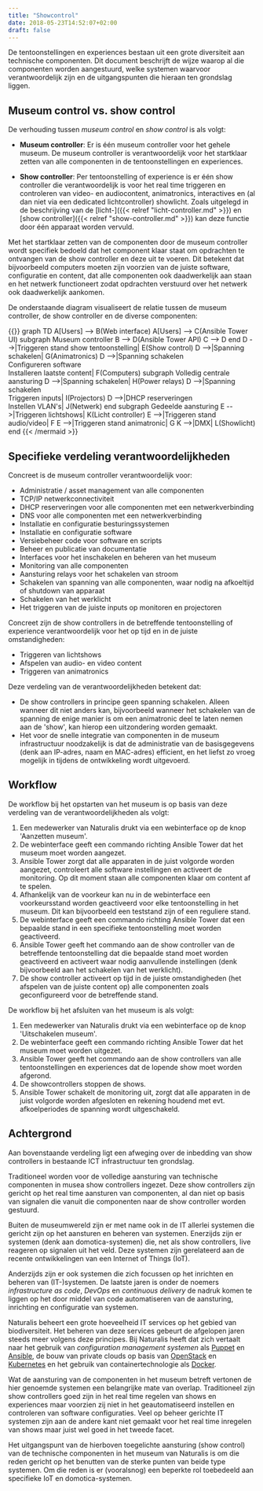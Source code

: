 ```yaml
---
title: "Showcontrol"
date: 2018-05-23T14:52:07+02:00
draft: false
---
```


De tentoonstellingen en experiences bestaan uit een grote diversiteit aan
technische componenten. Dit document beschrijft de wijze waarop al die componenten
worden aangestuurd, welke systemen waarvoor verantwoordelijk zijn en de
uitgangspunten die hieraan ten grondslag liggen.

## Museum control vs. show control

De verhouding tussen *museum control* en *show control* is als volgt:

* **Museum controller**: Er is één museum controller voor het gehele museum. De
  museum controller is verantwoordelijk voor het startklaar zetten van alle
  componenten in de tentoonstellingen en experiences.

* **Show controller**: Per tentoonstelling of experience is er één
  show controller die verantwoordelijk is voor het real time triggeren en
  controleren van video- en audiocontent, animatronics, interactives en (al dan
  niet via een dedicated lichtcontroller) showlicht. Zoals uitgelegd in de
  beschrijving van de [licht-]({{< relref "licht-controller.md" >}}) en [show
  controller]({{< relref "show-controller.md" >}}) kan deze functie door één
  apparaat worden vervuld.

Met het startklaar zetten van de componenten door de museum controller wordt
specifiek bedoeld dat het component klaar staat om opdrachten te ontvangen van
de show controller en deze uit te voeren. Dit betekent dat bijvoorbeeld
computers moeten zijn voorzien van de juiste software, configuratie en content,
dat alle componenten ook daadwerkelijk aan staan en het netwerk functioneert zodat
opdrachten verstuurd over het netwerk ook daadwerkelijk aankomen.

De onderstaande diagram visualiseert de relatie tussen de museum controller, de
show controller en de diverse componenten:

{{<mermaid align="left">}}
graph TD
    A[Users] --> B(Web interface)
    A[Users] --> C(Ansible Tower UI)
    subgraph Museum controller
    B --> D(Ansible Tower API)
    C --> D
    end
    D -->|Triggeren stand show tentoonstelling| E(Show control)
    D -->|Spanning schakelen| G(Animatronics)
    D -->|Spanning schakelen<br/>Configureren software<br/>Installeren laatste content| F(Computers)
    subgraph Volledig centrale aansturing
    D -->|Spanning schakelen| H(Power relays)
    D -->|Spanning schakelen<br/>Triggeren inputs| I(Projectors)
    D -->|DHCP reserveringen<br/>Instellen VLAN's| J(Netwerk)
    end
    subgraph Gedeelde aansturing
    E -->|Triggeren lichtshows| K(Licht controller)
    E -->|Triggeren stand audio/video| F
    E -->|Triggeren stand animatronic| G
    K -->|DMX| L(Showlicht)
    end
{{< /mermaid >}}

## Specifieke verdeling verantwoordelijkheden

Concreet is de museum controller verantwoordelijk voor:

* Administratie / asset management van alle componenten
* TCP/IP netwerkconnectiviteit
* DHCP reserveringen voor alle componenten met een netwerkverbinding
* DNS voor alle componenten met een netwerkverbinding
* Installatie en configuratie besturingssystemen
* Installatie en configuratie software
* Versiebeheer code voor software en scripts
* Beheer en publicatie van documentatie
* Interfaces voor het inschakelen en beheren van het museum
* Monitoring van alle componenten
* Aansturing relays voor het schakelen van stroom
* Schakelen van spanning van alle componenten, waar nodig na afkoeltijd of
  shutdown van apparaat
* Schakelen van het werklicht
* Het triggeren van de juiste inputs op monitoren en projectoren

Concreet zijn de show controllers in de betreffende tentoonstelling of
experience verantwoordelijk voor het op tijd en in de juiste omstandigheden:

* Triggeren van lichtshows
* Afspelen van audio- en video content
* Triggeren van animatronics

Deze verdeling van de verantwoordelijkheden betekent dat:

* De show controllers in principe geen spanning schakelen. Alleen wanneer dit
  niet anders kan, bijvoorbeeld wanneer het schakelen van de spanning de
  enige manier is om een animatronic deel te laten nemen aan de 'show', kan
  hierop een uitzondering worden gemaakt.
* Het voor de snelle integratie van componenten in de museum infrastructuur
  noodzakelijk is dat de administratie van de basisgegevens (denk aan IP-adres,
  naam en MAC-adres) efficient, en het liefst zo vroeg mogelijk in tijdens de
  ontwikkeling wordt uitgevoerd.

## Workflow

De workflow bij het opstarten van het museum is op basis van deze verdeling van
de verantwoordelijkheden als volgt:

1. Een medewerker van Naturalis drukt via een webinterface op de knop 'Aanzetten
   museum'.
1. De webinterface geeft een commando richting Ansible Tower dat het museum moet
   worden aangezet.
1. Ansible Tower zorgt dat alle apparaten in de juist volgorde worden aangezet,
   controleert alle software instellingen en activeert de monitoring. Op dit
   moment staan alle componenten klaar om content af te spelen.
1. Afhankelijk van de voorkeur kan nu in de webinterface een voorkeursstand
   worden geactiveerd voor elke tentoonstelling in het museum. Dit kan
   bijvoorbeeld een teststand zijn of een reguliere stand.
1. De webinterface geeft een commando richting Ansible Tower dat een bepaalde
   stand in een specifieke tentoonstelling moet worden geactiveerd.
1. Ansible Tower geeft het commando aan de show controller van de betreffende
   tentoonstelling dat die bepaalde stand moet worden geactiveerd en activeert
   waar nodig aanvullende instellingen (denk bijvoorbeeld aan het schakelen van
   het werklicht).
1. De show controller activeert op tijd in de juiste omstandigheden (het
   afspelen van de juiste content op) alle componenten zoals geconfigureerd voor
   de betreffende stand.

De workflow bij het afsluiten van het museum is als volgt:

1. Een medewerker van Naturalis drukt via een webinterface op de knop
   'Uitschakelen museum'.
1. De webinterface geeft een commando richting Ansible Tower dat het museum moet
   worden uitgezet.
1. Ansible Tower geeft het commando aan de show controllers van alle
   tentoonstellingen en experiences dat de lopende show moet worden afgerond.
1. De showcontrollers stoppen de shows.
1. Ansible Tower schakelt de monitoring uit, zorgt dat alle apparaten in de
   juist volgorde worden afgesloten en rekening houdend met evt. afkoelperiodes
   de spanning wordt uitgeschakeld.

## Achtergrond

Aan bovenstaande verdeling ligt een afweging over de inbedding van show
controllers in bestaande ICT infrastructuur ten grondslag.

Traditioneel worden voor de volledige aansturing van technische componenten in
musea show controllers ingezet. Deze show controllers zijn gericht op het real
time aansturen van componenten, al dan niet op basis van signalen die vanuit die
componenten naar de show controller worden gestuurd.

Buiten de museumwereld zijn er met name ook in de IT allerlei systemen die
gericht zijn op het aansturen en beheren van systemen. Enerzijds zijn er
systemen (denk aan domotica-systemen) die, net als show controllers, live reageren
op signalen uit het veld. Deze systemen zijn gerelateerd aan de recente
ontwikkelingen van een Internet of Things (IoT).

Anderzijds zijn er ook systemen die zich focussen op het inrichten en beheren van
(IT-)systemen. De laatste jaren is onder de noemers *infrastructure as code*,
*DevOps* en *continuous delivery* de nadruk komen te liggen op het door middel
van code automatiseren van de aansturing, inrichting en configuratie van
systemen.

Naturalis beheert een grote hoeveelheid IT services op het gebied van
biodiversiteit. Het beheren van deze services gebeurt de afgelopen jaren steeds
meer volgens deze principes. Bij Naturalis heeft dat zich vertaalt naar het
gebruik van *configuration management systemen* als
[Puppet](https://puppet.com/) en [Ansible](https://www.ansible.com/), de bouw
van private clouds op basis van [OpenStack](https://www.openstack.org/) en
[Kubernetes](https://kubernetes.io/) en het gebruik van containertechnologie als
[Docker](https://www.docker.com/).

Wat de aansturing van de componenten in het museum betreft vertonen de hier
genoemde systemen een belangrijke mate van overlap. Traditioneel zijn show
controllers goed zijn in het real time regelen van shows en experiences maar
voorzien zij niet in het geautomatiseerd instellen en controleren van software
configuraties. Veel op beheer gerichte IT systemen zijn aan de andere kant niet
gemaakt voor het real time inregelen van shows maar juist wel goed in het tweede
facet.

Het uitgangspunt van de hierboven toegelichte aansturing (show control) van de
technische componenten in het museum van Naturalis is om die reden gericht op
het benutten van de sterke punten van beide type systemen. Om die reden is er
(vooralsnog) een beperkte rol toebedeeld aan specifieke IoT en domotica-systemen.
